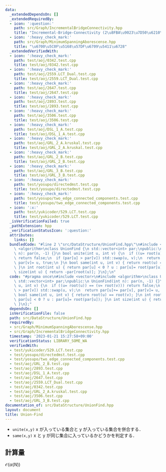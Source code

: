 ```yaml
---
data:
  _extendedDependsOn: []
  _extendedRequiredBy:
  - icon: ':question:'
    path: src/Graph/IncrementalBridgeConnectivity.hpp
    title: "Incremental-Bridge-Connectivity (2\u8FBA\u9023\u7D50\u6210\u5206)"
  - icon: ':heavy_check_mark:'
    path: src/Graph/MinimumSpanningAborescense.hpp
    title: "\u6700\u5C0F\u5168\u57DF\u6709\u5411\u6728"
  _extendedVerifiedWith:
  - icon: ':heavy_check_mark:'
    path: test/aoj/0342.test.cpp
    title: test/aoj/0342.test.cpp
  - icon: ':heavy_check_mark:'
    path: test/aoj/2559.LCT_Dual.test.cpp
    title: test/aoj/2559.LCT_Dual.test.cpp
  - icon: ':heavy_check_mark:'
    path: test/aoj/2647.test.cpp
    title: test/aoj/2647.test.cpp
  - icon: ':heavy_check_mark:'
    path: test/aoj/2893.test.cpp
    title: test/aoj/2893.test.cpp
  - icon: ':heavy_check_mark:'
    path: test/aoj/3506.test.cpp
    title: test/aoj/3506.test.cpp
  - icon: ':heavy_check_mark:'
    path: test/aoj/DSL_1_A.test.cpp
    title: test/aoj/DSL_1_A.test.cpp
  - icon: ':heavy_check_mark:'
    path: test/aoj/GRL_2_A.kruskal.test.cpp
    title: test/aoj/GRL_2_A.kruskal.test.cpp
  - icon: ':heavy_check_mark:'
    path: test/aoj/GRL_2_B.test.cpp
    title: test/aoj/GRL_2_B.test.cpp
  - icon: ':heavy_check_mark:'
    path: test/aoj/GRL_3_B.test.cpp
    title: test/aoj/GRL_3_B.test.cpp
  - icon: ':heavy_check_mark:'
    path: test/yosupo/directedmst.test.cpp
    title: test/yosupo/directedmst.test.cpp
  - icon: ':heavy_check_mark:'
    path: test/yosupo/two_edge_connected_components.test.cpp
    title: test/yosupo/two_edge_connected_components.test.cpp
  - icon: ':x:'
    path: test/yukicoder/529.LCT.test.cpp
    title: test/yukicoder/529.LCT.test.cpp
  _isVerificationFailed: true
  _pathExtension: hpp
  _verificationStatusIcon: ':question:'
  attributes:
    links: []
  bundledCode: "#line 2 \"src/DataStructure/UnionFind.hpp\"\n#include <vector>\n#include\
    \ <algorithm>\nclass UnionFind {\n std::vector<int> par;\npublic:\n UnionFind(int\
    \ n): par(n, -1) {}\n bool unite(int u, int v) {\n  if ((u= root(u)) == (v= root(v)))\
    \ return false;\n  if (par[u] > par[v]) std::swap(u, v);\n  return par[u]+= par[v],\
    \ par[v]= u, true;\n }\n bool same(int u, int v) { return root(u) == root(v);\
    \ }\n int root(int u) { return par[u] < 0 ? u : par[u]= root(par[u]); }\n int\
    \ size(int u) { return -par[root(u)]; }\n};\n"
  code: "#pragma once\n#include <vector>\n#include <algorithm>\nclass UnionFind {\n\
    \ std::vector<int> par;\npublic:\n UnionFind(int n): par(n, -1) {}\n bool unite(int\
    \ u, int v) {\n  if ((u= root(u)) == (v= root(v))) return false;\n  if (par[u]\
    \ > par[v]) std::swap(u, v);\n  return par[u]+= par[v], par[v]= u, true;\n }\n\
    \ bool same(int u, int v) { return root(u) == root(v); }\n int root(int u) { return\
    \ par[u] < 0 ? u : par[u]= root(par[u]); }\n int size(int u) { return -par[root(u)];\
    \ }\n};"
  dependsOn: []
  isVerificationFile: false
  path: src/DataStructure/UnionFind.hpp
  requiredBy:
  - src/Graph/MinimumSpanningAborescense.hpp
  - src/Graph/IncrementalBridgeConnectivity.hpp
  timestamp: '2023-01-21 15:27:58+09:00'
  verificationStatus: LIBRARY_SOME_WA
  verifiedWith:
  - test/yukicoder/529.LCT.test.cpp
  - test/yosupo/directedmst.test.cpp
  - test/yosupo/two_edge_connected_components.test.cpp
  - test/aoj/GRL_2_B.test.cpp
  - test/aoj/2893.test.cpp
  - test/aoj/DSL_1_A.test.cpp
  - test/aoj/2647.test.cpp
  - test/aoj/2559.LCT_Dual.test.cpp
  - test/aoj/0342.test.cpp
  - test/aoj/GRL_2_A.kruskal.test.cpp
  - test/aoj/3506.test.cpp
  - test/aoj/GRL_3_B.test.cpp
documentation_of: src/DataStructure/UnionFind.hpp
layout: document
title: Union-Find
---
```

 - `unite(x,y)` x が入っている集合と y が入っている集合を併合する．
 - `same(x,y)` x と y が同じ集合に入っているかどうかを判定する．

## 計算量
$\mathcal{O}(\alpha(N))$
